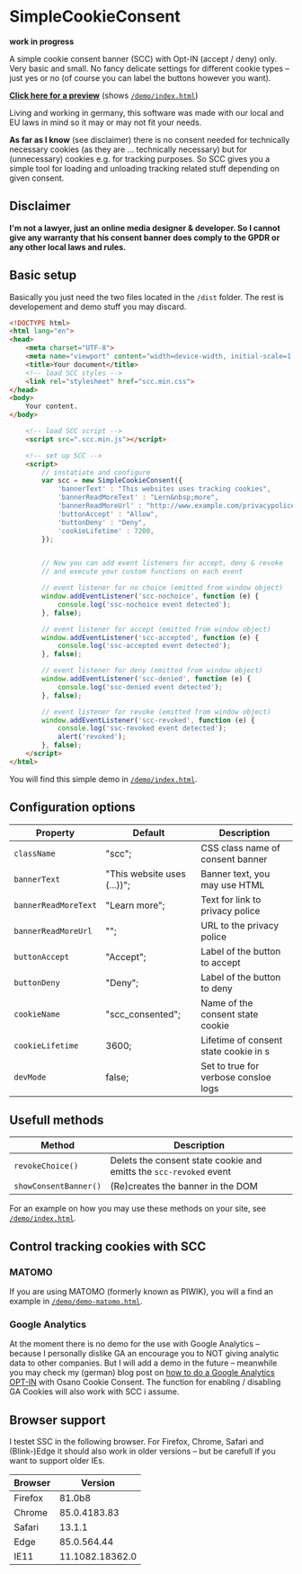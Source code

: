 # SimpleCookieConsent

**work in progress**

A simple cookie consent banner (SCC) with Opt-IN (accept / deny) only. Very basic and small. No fancy delicate settings for different cookie types – just yes or no (of course you can label the buttons however you want).

<a href="https://htmlpreview.github.io/?https://github.com/digitalbricks/SimpleCookieConsent/blob/master/demo/index.html">**Click here for a preview**</a> (shows <a href="demo/index.html">`/demo/index.html`</a>)

Living and working in germany, this software was made with our local and EU laws in mind so it may or may not fit your needs.

**As far as I know** (see disclaimer) there is no consent needed for technically necessary cookies (as they are ... technically necessary) but for (unnecessary) cookies e.g. for tracking purposes. So SCC gives you a simple tool for loading and unloading tracking related stuff depending on given consent.


## Disclaimer
**I'm not a lawyer, just an online media designer & developer. So I cannot give any warranty that his consent banner does comply to the GPDR or any other local laws and rules.**

## Basic setup
Basically you just need the two files located in the `/dist` folder. The rest is developement and demo stuff you may discard.

```html
<!DOCTYPE html>
<html lang="en">
<head>
    <meta charset="UTF-8">
    <meta name="viewport" content="width=device-width, initial-scale=1.0">
    <title>Your document</title>
    <!-- load SCC styles -->
    <link rel="stylesheet" href="scc.min.css">
</head>
<body>
    Your content.
</body>

    <!-- load SCC script -->
    <script src=".scc.min.js"></script>

    <!-- set up SCC -->
    <script>
        // instatiate and configure
        var scc = new SimpleCookieConsent({
            'bannerText' : "This websites uses tracking cookies",
            'bannerReadMoreText' : "Lern&nbsp;more",
            'bannerReadMoreUrl' : "http://www.example.com/privacypolice",
            'buttonAccept' : "Allow",
            'buttonDeny' : "Deny",
            'cookieLifetime' : 7200,
        });


        // Now you can add event listeners for accept, deny & revoke
        // and execute your custom functions on each event

        // event listener for no choice (emitted from window object)
        window.addEventListener('scc-nochoice', function (e) { 
            console.log('ssc-nochoice event detected');
        }, false);

        // event listener for accept (emitted from window object)
        window.addEventListener('scc-accepted', function (e) { 
            console.log('ssc-accepted event detected');
        }, false);

        // event listener for deny (emitted from window object)
        window.addEventListener('scc-denied', function (e) { 
            console.log('ssc-denied event detected');
        }, false);

        // event listener for revoke (emitted from window object)
        window.addEventListener('scc-revoked', function (e) { 
            console.log('ssc-revoked event detected');
            alert('revoked');
        }, false);
    </script>
</html>
```

You will find this simple demo in <a href="demo/index.html">`/demo/index.html`</a>. 

## Configuration options
| Property            | Default                      | Description                          |
|---------------------|------------------------------|--------------------------------------|
| `className`         | "scc";                       | CSS class name of consent banner     |
| `bannerText`        | "This website uses (...))";  | Banner text, you may use HTML        |
| `bannerReadMoreText`|  "Learn more";               | Text for link to privacy police      |
| `bannerReadMoreUrl` | "";                          | URL to the privacy police            |
| `buttonAccept`      | "Accept";                    | Label of the button to accept        |
| `buttonDeny`        | "Deny";                      | Label of the button to deny          |
| `cookieName`        | "scc_consented";             | Name of the consent state cookie     |
| `cookieLifetime`    | 3600;                        | Lifetime of consent state cookie in s|
| `devMode`           | false;                       | Set to true for verbose consloe logs |


## Usefull methods
| Method                | Description                                                       |
|-----------------------|-------------------------------------------------------------------|
| `revokeChoice()`      | Delets the consent state cookie and emitts the `scc-revoked` event|
| `showConsentBanner()` | (Re)creates the banner in the DOM                                 |

For an example on how you may use these methods on your site, see <a href="demo/index.html">`/demo/index.html`</a>.


## Control tracking cookies with SCC
### MATOMO
If you are using MATOMO (formerly known as PIWIK), you will a find an example in <a href="demo/demo-matomo.html">`/demo/demo-matomo.html`</a>.

### Google Analytics
At the moment there is no demo for the use with Google Analytics – because I personally dislike GA an encourage you to NOT giving analytic data to other companies. But I will add a demo in the future – meanwhile you may check my (german) blog post on <a href="https://www.vektorkneter.de/google-analytics-tracking-cookie-opt-in/">how to do a Google Analytics OPT-IN</a> with Osano Cookie Consent. The function for enabling / disabling GA Cookies will also work with SCC i assume.

## Browser support
I testet SSC in the following browser. For Firefox, Chrome, Safari and (Blink-)Edge it should also work in older versions – but be carefull if you want to support older IEs. 

| Browser | Version         |
|---------|-----------------|
| Firefox | 81.0b8          |
| Chrome  | 85.0.4183.83    |
| Safari  | 13.1.1          |
| Edge    | 85.0.564.44     |
| IE11    | 11.1082.18362.0 |

